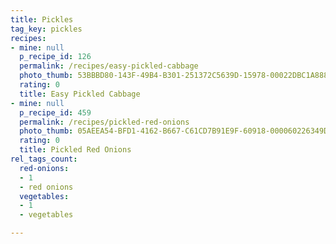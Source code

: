 ```yaml
---
title: Pickles
tag_key: pickles
recipes:
- mine: null
  p_recipe_id: 126
  permalink: /recipes/easy-pickled-cabbage
  photo_thumb: 53BBBD80-143F-49B4-B301-251372C5639D-15978-00022DBC1A8889FE.jpg
  rating: 0
  title: Easy Pickled Cabbage
- mine: null
  p_recipe_id: 459
  permalink: /recipes/pickled-red-onions
  photo_thumb: 05AEEA54-BFD1-4162-B667-C61CD7B91E9F-60918-000060226349DAE5.jpg
  rating: 0
  title: Pickled Red Onions
rel_tags_count:
  red-onions:
  - 1
  - red onions
  vegetables:
  - 1
  - vegetables

---
```

